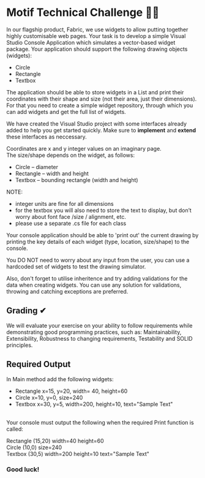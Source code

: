 # Motif Technical Challenge 🐱‍💻

In our flagship product, Fabric, we use widgets to allow putting together highly customisable web pages. Your task is to develop a simple Visual Studio Console Application which simulates a vector-based widget package. Your application should support the following drawing objects (widgets):

- Circle
- Rectangle
- Textbox

The application should be able to store widgets in a List and print their coordinates with their shape and size (not their area, just their dimensions).
For that you need to create a simple widget repository, through which you can add widgets and get the full list of widgets.

We have created the Visual Studio project with some interfaces already added to help you get started quickly. Make sure to **implement** and **extend** these interfaces as neccessary.

Coordinates are x and y integer values on an imaginary page.
\
The size/shape depends on the widget, as follows:
- Circle – diameter
- Rectangle – width and height
- Textbox – bounding rectangle (width and height)

NOTE:
- integer units are fine for all dimensions
- for the textbox you will also need to store the text to display, but don’t worry about font face /size / alignment, etc. 
- please use a separate .cs file for each class

Your console application should be able to 'print out' the current drawing by printing the key details of each widget (type, location, size/shape) to the console.

You DO NOT need to worry about any input from the user, you can use a hardcoded set of widgets to test the drawing simulator.

Also, don't forget to utilise inheritence and try adding validations for the data when creating widgets. You can use any solution for validations, throwing and catching exceptions are preferred.

## Grading ✔
We will evaluate your exercise on your ability to follow requirements while demonstrating good programming practices, such as: Maintainability, Extensibility, Robustness to changing requirements, Testability and SOLID principles.

## Required Output
In Main method add the following widgets:

- Rectangle x=15, y=20, width= 40, height=60
- Circle x=10, y=0, size=240
- Textbox x=30, y=5, width=200, height=10, text="Sample Text"

\
Your console must output the following when the required Print function is called:

Rectangle (15,20) width=40 height=60
\
Circle (10,0) size=240
\
Textbox (30,5) width=200 height=10 text="Sample Text"

### Good luck!
